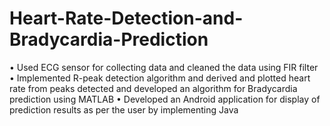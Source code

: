# Heart-Rate-Detection-and-Bradycardia-Prediction

•	Used ECG sensor for collecting data and cleaned the data using FIR filter
•	Implemented R-peak detection algorithm and derived and plotted heart rate from peaks detected and developed an algorithm for Bradycardia prediction using MATLAB
•	Developed an Android application for display of prediction results as per the user by implementing Java
